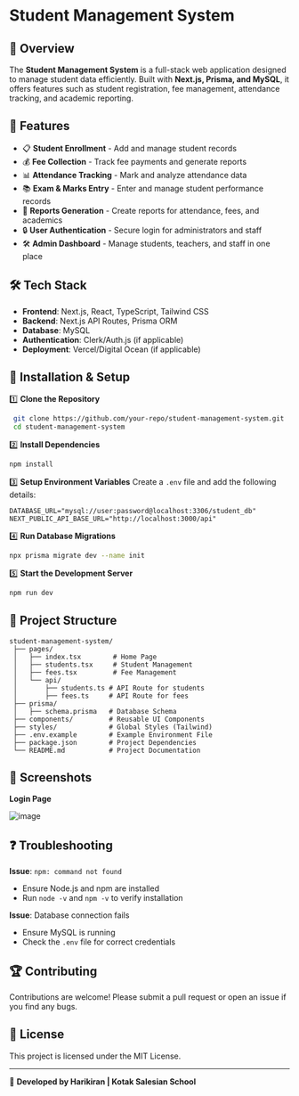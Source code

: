 # Student Management System

## 📌 Overview
The **Student Management System** is a full-stack web application designed to manage student data efficiently. Built with **Next.js, Prisma, and MySQL**, it offers features such as student registration, fee management, attendance tracking, and academic reporting.

## 🚀 Features
- 📋 **Student Enrollment** - Add and manage student records
- 💰 **Fee Collection** - Track fee payments and generate reports
- 📊 **Attendance Tracking** - Mark and analyze attendance data
- 📚 **Exam & Marks Entry** - Enter and manage student performance records
- 📑 **Reports Generation** - Create reports for attendance, fees, and academics
- 🔒 **User Authentication** - Secure login for administrators and staff
- 🛠 **Admin Dashboard** - Manage students, teachers, and staff in one place

## 🛠 Tech Stack
- **Frontend**: Next.js, React, TypeScript, Tailwind CSS
- **Backend**: Next.js API Routes, Prisma ORM
- **Database**: MySQL
- **Authentication**: Clerk/Auth.js (if applicable)
- **Deployment**: Vercel/Digital Ocean (if applicable)

## 📌 Installation & Setup
1️⃣ **Clone the Repository**
```sh
 git clone https://github.com/your-repo/student-management-system.git
 cd student-management-system
```

2️⃣ **Install Dependencies**
```sh
npm install
```

3️⃣ **Setup Environment Variables**
Create a `.env` file and add the following details:
```env
DATABASE_URL="mysql://user:password@localhost:3306/student_db"
NEXT_PUBLIC_API_BASE_URL="http://localhost:3000/api"
```

4️⃣ **Run Database Migrations**
```sh
npx prisma migrate dev --name init
```

5️⃣ **Start the Development Server**
```sh
npm run dev
```

## 📂 Project Structure
```
student-management-system/
 ├── pages/
 │   ├── index.tsx        # Home Page
 │   ├── students.tsx     # Student Management
 │   ├── fees.tsx         # Fee Management
 │   └── api/
 │       ├── students.ts # API Route for students
 │       ├── fees.ts     # API Route for fees
 ├── prisma/
 │   ├── schema.prisma   # Database Schema
 ├── components/         # Reusable UI Components
 ├── styles/             # Global Styles (Tailwind)
 ├── .env.example        # Example Environment File
 ├── package.json        # Project Dependencies
 └── README.md           # Project Documentation
```

## 📸 Screenshots 
**Login Page**

![image](https://github.com/user-attachments/assets/20119b4c-953a-41fe-8d0d-cebde0173922)

## ❓ Troubleshooting
**Issue**: `npm: command not found`
- Ensure Node.js and npm are installed
- Run `node -v` and `npm -v` to verify installation

**Issue**: Database connection fails
- Ensure MySQL is running
- Check the `.env` file for correct credentials

## 🏆 Contributing
Contributions are welcome! Please submit a pull request or open an issue if you find any bugs.

## 📜 License
This project is licensed under the MIT License.

---

🚀 **Developed by Harikiran | Kotak Salesian School**

